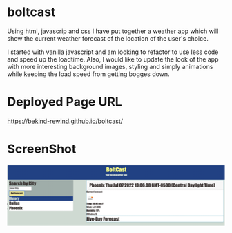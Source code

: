 # boltcast

Using html, javascrip and css I have put together a weather app which will show the current weather forecast of the location of the user's choice. 

I started with vanilla javascript and am looking to refactor to use less code and speed up the loadtime. Also, I would like to update the look of the app with more interesting background images, styling and simply animations while keeping the load speed from getting bogges down.

# Deployed Page URL
https://bekind-rewind.github.io/boltcast/

# ScreenShot

!["BoltCast daily weather app"](/images/boltcast_screenshot.png?raw=true)
